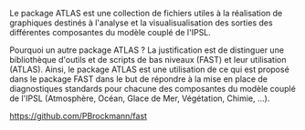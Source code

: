 
Le package ATLAS est une collection de fichiers utiles à la réalisation de graphiques destinés à l'analyse et la visualisualisation des sorties des différentes composantes du modèle couplé de l'IPSL. 

Pourquoi un autre package ATLAS ?
La justification est de distinguer une bibliothèque d'outils et de scripts de bas niveaux (FAST) et leur utilisation (ATLAS).
Ainsi, le package ATLAS est une utilisation de ce qui est proposé dans le package FAST dans le but de répondre à la mise en place de diagnostiques standards pour chacune des composantes du modèle couplé de l'IPSL (Atmosphère, Océan, Glace de Mer, Végétation, Chimie, ...).

https://github.com/PBrockmann/fast
